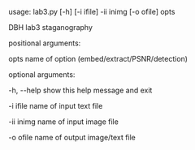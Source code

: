 usage: lab3.py [-h] [-i ifile] -ii inimg [-o ofile] opts

DBH lab3 staganography

positional arguments:

  opts        name of option (embed/extract/PSNR/detection)

optional arguments:

  -h, --help  show this help message and exit
  
  -i ifile    name of input text file
  
  -ii inimg   name of input image file
  
  -o ofile    name of output image/text file
  

